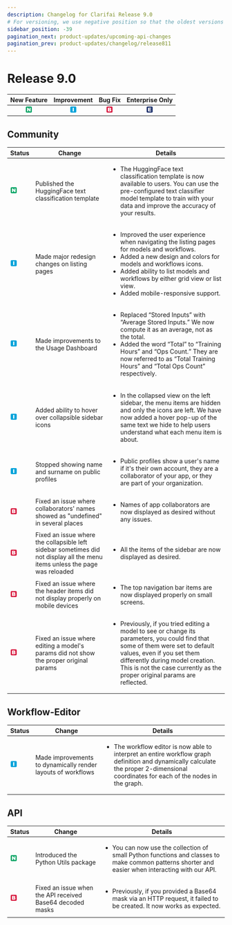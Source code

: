 ```yaml
---
description: Changelog for Clarifai Release 9.0
# For versioning, we use negative position so that the oldest versions are displayed at the bottom. Any time you add a new version, increase the position by -1.
sidebar_position: -39
pagination_next: product-updates/upcoming-api-changes
pagination_prev: product-updates/changelog/release811
---
```


# Release 9.0

| New Feature | Improvement | Bug Fix | Enterprise Only |
| :---: | :---: | :---: | :---: |
| ![new-feature](/img/new_feature.jpg) | ![improvement](/img/improvement.jpg) | ![bug](/img/bug.jpg) | ![enterprise](/img/enterprise.jpg) |

## Community  
|Status                                |Change                  |Details                    |
|--------------------------------------|------------------------|---------------------------|
|![new-feature](/img/new_feature.jpg)|Published the HuggingFace text classification template|<ul><li>The HuggingFace text classification template is now available to users. You can use the pre-configured text classifier model template to train with your data and improve the accuracy of your results.</li></ul>|
|![improvement](/img/improvement.jpg)|Made major redesign changes on listing pages|<ul><li>Improved the user experience when navigating the listing pages for models and workflows.</li><li>Added a new design and colors for models and workflows icons.</li><li>Added ability to list models and workflows by either grid view or list view.</li><li>Added mobile-responsive support.</li></ul>|
| ![improvement](/img/improvement.jpg)|Made improvements to the Usage Dashboard|<ul><li>Replaced “Stored Inputs” with “Average Stored Inputs.” We now compute it as an average, not as the total.</li><li>Added the word “Total” to “Training Hours” and “Ops Count.” They are now referred to as “Total Training Hours” and “Total Ops Count” respectively.</li></ul>|
|![improvement](/img/improvement.jpg)|Added ability to hover over collapsible sidebar icons|<ul><li>In the collapsed view on the left sidebar, the menu items are hidden and only the icons are left. We have now added a hover pop-up of the same text we hide to help users understand what each menu item is about.</li></ul>|
|![improvement](/img/improvement.jpg)|Stopped showing name and surname on public profiles|<ul><li>Public profiles show a user's name if it's their own account, they are a collaborator of your app, or they are part of your organization.</li></ul>|
|![bug](/img/bug.jpg)|Fixed an issue where collaborators' names showed as "undefined" in several places|<ul><li>Names of app collaborators are now displayed as desired without any issues.</li></ul>|
|![bug](/img/bug.jpg)|Fixed an issue where the collapsible left sidebar sometimes did not display all the menu items unless the page was reloaded|<ul><li>All the items of the sidebar are now displayed as desired.</li></ul>|
|![bug](/img/bug.jpg)|Fixed an issue where the header items did not display properly on mobile devices|<ul><li>The top navigation bar items are now displayed properly on small screens.</li></ul>|
|![bug](/img/bug.jpg)|Fixed an issue where editing a model's params did not show the proper original params|<ul><li>Previously, if you tried editing a model to see or change its parameters, you could find that some of them were set to default values, even if you set them differently during model creation. This is not the case currently as the proper original params are reflected.</li></ul>|


## Workflow-Editor
|Status     |Change                                             |Details                                            |
|-----------|---------------------------------------------------|----------------------------------------------------|
|![improvement](/img/improvement.jpg)|Made improvements to dynamically render layouts of workflows|<ul><li>The workflow editor is now able to interpret an entire workflow graph definition and dynamically calculate the proper 2-dimensional coordinates for each of the nodes in the graph.</li></ul>|


## API
|Status     |Change                                             |Details                                            |
|-----------|---------------------------------------------------|----------------------------------------------------|
|![new-feature](/img/new_feature.jpg)|Introduced the Python Utils package|<ul><li>You can now use the collection of small Python functions and classes to make common patterns shorter and easier when interacting with our API.</li></ul>|
|![bug](/img/bug.jpg)|Fixed an issue when the API received Base64 decoded masks|<ul><li>Previously, if you provided a Base64 mask via an HTTP request, it failed to be created. It now works as expected.</li></ul>|


